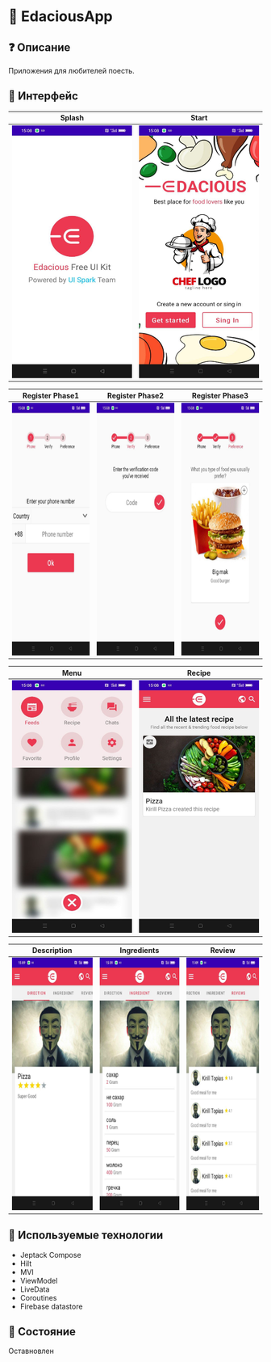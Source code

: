 # 📱 EdaciousApp

## ❓ Описание
Приложения для любителей поесть.

## 🎨 Интерфейс
| Splash | Start | 
| --------------- |--------------- |
| <img src="https://github.com/Lefrut/EdaciousApp/blob/master/splash.jpg" width="250" height="500" />| <img src="https://github.com/Lefrut/EdaciousApp/blob/master/start.jpg" width="250" height="500" /> |

| Register Phase1 | Register Phase2  | Register Phase3  |
|--------------- | --------------- |--------------- |
| <img src="https://github.com/Lefrut/EdaciousApp/blob/master/phone.jpg" width="250" height="500" /> | <img src="https://github.com/Lefrut/EdaciousApp/blob/master/code.jpg" width="250" height="500" /> | <img src="https://github.com/Lefrut/EdaciousApp/blob/master/you_like.jpg" width="250" height="500" />|

| Menu | Recipe  |
|--------------- | --------------- |
| <img src="https://github.com/Lefrut/EdaciousApp/blob/master/menu.jpg" width="250" height="500" /> | <img src="https://github.com/Lefrut/EdaciousApp/blob/master/recipe.jpg" width="250" height="500" /> |

| Description | Ingredients | Review |
|--------------- | --------------- |--------------- |
| <img src="https://github.com/Lefrut/EdaciousApp/blob/master/decs.jpg" width="250" height="500" /> | <img src="https://github.com/Lefrut/EdaciousApp/blob/master/ingredients.jpg" width="250" height="500" /> | <img src="https://github.com/Lefrut/EdaciousApp/blob/master/review.jpg" width="250" height="500" /> |






## 📃 Используемые технологии
- Jeptack Compose
- Hilt
- MVI
- ViewModel
- LiveData
- Coroutines
- Firebase datastore

## 🚧 Состояние
Оставновлен
